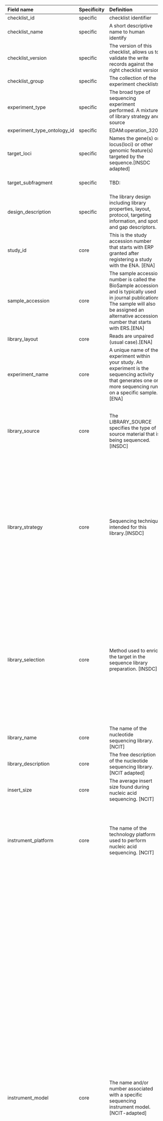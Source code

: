 | Field name                  | Specificity   | Definition                                                                                                                                                                                               | Mandatory   | Example                                                                                           | Type    | Controlled Vocab Terms                                                                                                                                                                                                                                                                                                                                                                                                                                                                                                                                                                                                                                                                                                                                                                                                                                                                                                                                                                                                                                                                                                                                                                                                                                                                                                                                                                                                                                                                                    | Comment                                               |
|:----------------------------|:--------------|:---------------------------------------------------------------------------------------------------------------------------------------------------------------------------------------------------------|:------------|:--------------------------------------------------------------------------------------------------|:--------|:----------------------------------------------------------------------------------------------------------------------------------------------------------------------------------------------------------------------------------------------------------------------------------------------------------------------------------------------------------------------------------------------------------------------------------------------------------------------------------------------------------------------------------------------------------------------------------------------------------------------------------------------------------------------------------------------------------------------------------------------------------------------------------------------------------------------------------------------------------------------------------------------------------------------------------------------------------------------------------------------------------------------------------------------------------------------------------------------------------------------------------------------------------------------------------------------------------------------------------------------------------------------------------------------------------------------------------------------------------------------------------------------------------------------------------------------------------------------------------------------------------|:------------------------------------------------------|
| checklist_id                | specific      | checklist identifier                                                                                                                                                                                     | True        | EXC000001                                                                                         | pattern | EXC[0-9]*                                                                                                                                                                                                                                                                                                                                                                                                                                                                                                                                                                                                                                                                                                                                                                                                                                                                                                                                                                                                                                                                                                                                                                                                                                                                                                                                                                                                                                                                                                 |                                                       |
| checklist_name              | specific      | A short descriptive name to human identify                                                                                                                                                               | False       | METABARCODING specific                                                                            | string  |                                                                                                                                                                                                                                                                                                                                                                                                                                                                                                                                                                                                                                                                                                                                                                                                                                                                                                                                                                                                                                                                                                                                                                                                                                                                                                                                                                                                                                                                                                           |                                                       |
| checklist_version           | specific      | The version of this checklist, allows us to validate the write records against the right checklist version                                                                                               | True        | v1                                                                                                | pattern | [0-9]*(\.[0-9]*)?                                                                                                                                                                                                                                                                                                                                                                                                                                                                                                                                                                                                                                                                                                                                                                                                                                                                                                                                                                                                                                                                                                                                                                                                                                                                                                                                                                                                                                                                                         | Version of the format v[0-9]*(\.[0-9]*)? e.g. v2      |
| checklist_group             | specific      | The collection of the experiment checklists                                                                                                                                                              | False       | METAGENOMIC                                                                                       | string  |                                                                                                                                                                                                                                                                                                                                                                                                                                                                                                                                                                                                                                                                                                                                                                                                                                                                                                                                                                                                                                                                                                                                                                                                                                                                                                                                                                                                                                                                                                           |                                                       |
| experiment_type             | specific      | The broad type of sequencing experiment performed. A mixture of library strategy and source                                                                                                              | True        | METABARCODING                                                                                     | string  |                                                                                                                                                                                                                                                                                                                                                                                                                                                                                                                                                                                                                                                                                                                                                                                                                                                                                                                                                                                                                                                                                                                                                                                                                                                                                                                                                                                                                                                                                                           |                                                       |
| experiment_type_ontology_id | specific      | EDAM:operation_3200                                                                                                                                                                                      | N.A.        |                                                                                                   |         |                                                                                                                                                                                                                                                                                                                                                                                                                                                                                                                                                                                                                                                                                                                                                                                                                                                                                                                                                                                                                                                                                                                                                                                                                                                                                                                                                                                                                                                                                                           |                                                       |
| target_loci                 | specific      | Names the gene(s) or locus(loci) or other genomic feature(s) targeted by the sequence.[INSDC adapted]                                                                                                    | False       | 16S                                                                                               | string  |                                                                                                                                                                                                                                                                                                                                                                                                                                                                                                                                                                                                                                                                                                                                                                                                                                                                                                                                                                                                                                                                                                                                                                                                                                                                                                                                                                                                                                                                                                           | TBD: Need to generate the full list of genes and RNAs |
| target_subfragment          | specific      | TBD:                                                                                                                                                                                                     | False       |                                                                                                   | string  |                                                                                                                                                                                                                                                                                                                                                                                                                                                                                                                                                                                                                                                                                                                                                                                                                                                                                                                                                                                                                                                                                                                                                                                                                                                                                                                                                                                                                                                                                                           | To work out of this field is really needed            |
| design_description          | specific      | The library design including library properties, layout, protocol, targeting information, and spot and gap descriptors.                                                                                  | True        | mixed marker barcoding                                                                            | string  |                                                                                                                                                                                                                                                                                                                                                                                                                                                                                                                                                                                                                                                                                                                                                                                                                                                                                                                                                                                                                                                                                                                                                                                                                                                                                                                                                                                                                                                                                                           |                                                       |
| study_id                    | core          | This is the study accession number that starts with ERP granted after registering a study with the ENA. [ENA]                                                                                            | True        | ERP1234567                                                                                        | string  | (^(E\|D\|S)RP[0-9]{6,})\|(^PRJ(E\|D\|N)[A-Z][0-9]+)                                                                                                                                                                                                                                                                                                                                                                                                                                                                                                                                                                                                                                                                                                                                                                                                                                                                                                                                                                                                                                                                                                                                                                                                                                                                                                                                                                                                                                                       |                                                       |
| sample_accession            | core          | The sample accession number is called the BioSample accession and is typically used in journal publications. The sample will also be assigned an alternative accession number that starts with ERS.[ENA] | True        | SAMEA110358963                                                                                    | string  | (^SAM(E\|D\|N)[A-Z]?[0-9]+)\|(^(E\|D\|S)RS[0-9]{6,})                                                                                                                                                                                                                                                                                                                                                                                                                                                                                                                                                                                                                                                                                                                                                                                                                                                                                                                                                                                                                                                                                                                                                                                                                                                                                                                                                                                                                                                      |                                                       |
| library_layout              | core          | Reads are unpaired (usual case).[ENA]                                                                                                                                                                    | False       | SINGLE                                                                                            | string  | SINGLE, PAIRED                                                                                                                                                                                                                                                                                                                                                                                                                                                                                                                                                                                                                                                                                                                                                                                                                                                                                                                                                                                                                                                                                                                                                                                                                                                                                                                                                                                                                                                                                            |                                                       |
| experiment_name             | core          | A unique name of the experiment within your study. An experiment is the sequencing activity that generates one or more sequencing runs on a specific sample. [ENA]                                       | False       | my lovely TRANSCRIPTOMICS experiment                                                              | string  |                                                                                                                                                                                                                                                                                                                                                                                                                                                                                                                                                                                                                                                                                                                                                                                                                                                                                                                                                                                                                                                                                                                                                                                                                                                                                                                                                                                                                                                                                                           |                                                       |
| library_source              | core          | The LIBRARY_SOURCE specifies the type of source material that is being sequenced. [INSDC]                                                                                                                | True        | TRANSCRIPTOMIC                                                                                    | string  | GENOMIC, GENOMIC SINGLE CELL, TRANSCRIPTOMIC, TRANSCRIPTOMIC SINGLE CELL, METAGENOMIC, METATRANSCRIPTOMIC, SYNTHETIC, VIRAL RNA, OTHER                                                                                                                                                                                                                                                                                                                                                                                                                                                                                                                                                                                                                                                                                                                                                                                                                                                                                                                                                                                                                                                                                                                                                                                                                                                                                                                                                                    |                                                       |
| library_strategy            | core          | Sequencing technique intended for this library.[INSDC]                                                                                                                                                   | True        | RNA-Seq                                                                                           | string  | WGS, WGA, WXS, RNA-Seq, ssRNA-seq, snRNA-seq, miRNA-Seq, ncRNA-Seq, FL-cDNA, EST, Hi-C, ATAC-seq, WCS, RAD-Seq, CLONE, POOLCLONE, AMPLICON, CLONEEND, FINISHING, ChIP-Seq, MNase-Seq, DNase-Hypersensitivity, Bisulfite-Seq, CTS, MRE-Seq, MeDIP-Seq, MBD-Seq, Tn-Seq, VALIDATION, FAIRE-seq, SELEX, RIP-Seq, ChIA-PET, Synthetic-Long-Read, Targeted-Capture, Tethered Chromatin Conformation Capture, NOMe-Seq, ChM-Seq, GBS, Ribo-Seq, OTHER                                                                                                                                                                                                                                                                                                                                                                                                                                                                                                                                                                                                                                                                                                                                                                                                                                                                                                                                                                                                                                                           |                                                       |
| library_selection           | core          | Method used to enrich the target in the sequence library preparation. [INSDC]                                                                                                                            | True        | unspecified                                                                                       | string  | RANDOM, PCR, RANDOM PCR, RT-PCR, HMPR, MF, repeat fractionation, size fractionation, MSLL, cDNA, cDNA_randomPriming, cDNA_oligo_dT, PolyA, Oligo-dT, Inverse rRNA, Inverse rRNA selection, ChIP, ChIP-Seq, MNase, DNase, Hybrid Selection, Reduced Representation, Restriction Digest, 5-methylcytidine antibody, MBD2 protein methyl-CpG binding domain, CAGE, RACE, MDA, padlock probes capture method, other, unspecified                                                                                                                                                                                                                                                                                                                                                                                                                                                                                                                                                                                                                                                                                                                                                                                                                                                                                                                                                                                                                                                                              |                                                       |
| library_name                | core          | The name of the nucleotide sequencing library. [NCIT]                                                                                                                                                    | False       |                                                                                                   | string  |                                                                                                                                                                                                                                                                                                                                                                                                                                                                                                                                                                                                                                                                                                                                                                                                                                                                                                                                                                                                                                                                                                                                                                                                                                                                                                                                                                                                                                                                                                           |                                                       |
| library_description         | core          | The free description of the nucleotide sequencing library. [NCIT adapted]                                                                                                                                | False       |                                                                                                   | string  |                                                                                                                                                                                                                                                                                                                                                                                                                                                                                                                                                                                                                                                                                                                                                                                                                                                                                                                                                                                                                                                                                                                                                                                                                                                                                                                                                                                                                                                                                                           |                                                       |
| insert_size                 | core          | The average insert size found during nucleic acid sequencing. [NCIT]                                                                                                                                     | False       | 0                                                                                                 | number  | ^[0-9]*(\.[0-9]*)?$                                                                                                                                                                                                                                                                                                                                                                                                                                                                                                                                                                                                                                                                                                                                                                                                                                                                                                                                                                                                                                                                                                                                                                                                                                                                                                                                                                                                                                                                                       |                                                       |
| instrument_platform         | core          | The name of the technology platform used to perform nucleic acid sequencing. [NCIT]                                                                                                                      | True        | ILLUMINA                                                                                          | string  | ABI_SOLID, BGISEQ, CAPILLARY, COMPLETE_GENOMICS, DNBSEQ, ELEMENT, GENAPSYS, GENE_MIND, HELICOS, ILLUMINA, ION_TORRENT, LS454, OXFORD_NANOPORE, PACBIO_SMRT, TAPESTRI, ULTIMA, VELA_DIAGNOSTICS                                                                                                                                                                                                                                                                                                                                                                                                                                                                                                                                                                                                                                                                                                                                                                                                                                                                                                                                                                                                                                                                                                                                                                                                                                                                                                            | will get values from the sra.experiment_xml           |
| instrument_model            | core          | The name and/or number associated with a specific sequencing instrument model.  [NCIT-adapted]                                                                                                           | False       | Illumina MiSeq                                                                                    | string  | 454 GS, 454 GS 20, 454 GS FLX, 454 GS FLX Titanium, 454 GS FLX+, 454 GS Junior, AB 310 Genetic Analyzer, AB 3130 Genetic Analyzer, AB 3130xL Genetic Analyzer, AB 3500 Genetic Analyzer, AB 3500xL Genetic Analyzer, AB 3730 Genetic Analyzer, AB 3730xL Genetic Analyzer, AB 5500 Genetic Analyzer, AB 5500xl Genetic Analyzer, AB 5500xl-W Genetic Analysis System, AB SOLiD 3 Plus System, AB SOLiD 4 System, AB SOLiD 4hq System, AB SOLiD PI System, AB SOLiD System, AB SOLiD System 2.0, AB SOLiD System 3.0, BGISEQ-50, BGISEQ-500, Complete Genomics, DNBSEQ-G400, DNBSEQ-G400 FAST, DNBSEQ-G50, DNBSEQ-T7, Element AVITI, FASTASeq 300, GENIUS, GS111, Genapsys Sequencer, GenoCare 1600, GenoLab M, GridION, Helicos HeliScope, HiSeq X Five, HiSeq X Ten, Illumina Genome Analyzer, Illumina Genome Analyzer II, Illumina Genome Analyzer IIx, Illumina HiScanSQ, Illumina HiSeq 1000, Illumina HiSeq 1500, Illumina HiSeq 2000, Illumina HiSeq 2500, Illumina HiSeq 3000, Illumina HiSeq 4000, Illumina HiSeq X, Illumina MiSeq, Illumina MiniSeq, Illumina NovaSeq 6000, Illumina NovaSeq X, Illumina iSeq 100, Ion GeneStudio S5, Ion GeneStudio S5 Plus, Ion GeneStudio S5 Prime, Ion Torrent Genexus, Ion Torrent PGM, Ion Torrent Proton, Ion Torrent S5, Ion Torrent S5 XL, MGISEQ-2000RS, MinION, NextSeq 1000, NextSeq 2000, NextSeq 500, NextSeq 550, Onso, PacBio RS, PacBio RS II, PromethION, Revio, Sentosa SQ301, Sequel, Sequel II, Sequel IIe, Tapestri, UG 100, unspecified | will get values from the sra.experiment_xml           |
| sequencing_protocol         | core          | A rule which guides how an activity should be performed. This is for the sequencing related[NCIT]                                                                                                        | False       | <https://www.protocols.io/view/environmental-dna-edna-metabarcoding-protocol-for-rm7vzy3q2lx1/v1> | string  |                                                                                                                                                                                                                                                                                                                                                                                                                                                                                                                                                                                                                                                                                                                                                                                                                                                                                                                                                                                                                                                                                                                                                                                                                                                                                                                                                                                                                                                                                                           | if multiple protocols. use a pipe to delimited        |